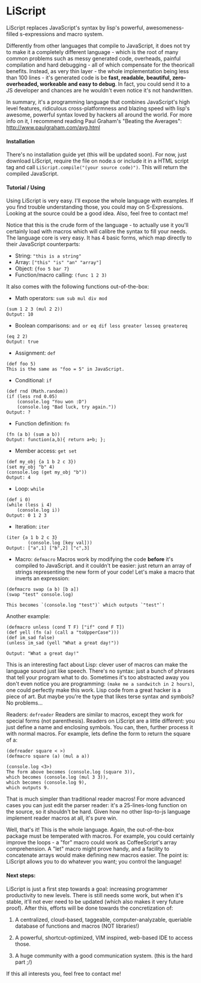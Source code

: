 # LiScript
LiScript replaces JavaScript's syntax by lisp's powerful, awesomeness-filled s-expressions and macro system.

Differently from other languages that compile to JavaScript, it does not try to make it a completely different language - which is the root of many common problems such as messy generated code, overheads, painful compilation and hard debugging - all of which compensate for the theoricall benefits. Instead, as very thin layer - the whole implementation being less than 100 lines - it's generated code is be **fast, readable, beautiful, zero-overheaded, workeable and easy to debug**. In fact, you could send it to a JS developer and chances are he wouldn't even notice it's not handwritten.

In summary, it's a programming language that combines JavaScript's high level features, ridiculous cross-platformness and blazing speed with lisp's awesome, powerful syntax loved by hackers all around the world. For more info on it, I recommend reading Paul Graham's "Beating the Averages": http://www.paulgraham.com/avg.html

#### Installation
There's no installation guide yet (this will be updated soon). For now, just download LiScript, require the file on node.s or include it in a HTML script tag and call `LiScript.compile("(your source code)")`. This will return the compiled JavaScript. 

#### Tutorial / Using
Using LiScript is very easy. I'll expose the whole language with examples. If you find trouble understanding those, you could may on S-Expressions. Looking at the source could be a good idea. Also, feel free to contact me!

Notice  that this is the crude form of the language - to actually use it you'll certainly load with macros which will calibre the syntax to fill your needs. The language core is very easy. It has 4 basic forms, which map directly to their JavaScript counterparts:
* String: `"this is a string"`
* Array: `["this" "is" "an" "array"]`
* Object: `{foo 5 bar 7}`
* Function/macro calling: `(func 1 2 3)`

It also comes with the following functions out-of-the-box:
* Math operators: `sum sub mul div mod`

```
(sum 1 2 3 (mul 2 2)) 
Output: 10
```

* Boolean comparisons: `and or eq dif less greater lesseq greatereq`

```
(eq 2 2)
Output: true
```

* Assignment: `def`
```
(def foo 5)
This is the same as "foo = 5" in JavaScript.
```

* Conditional: `if`
```
(def rnd (Math.random))
(if (less rnd 0.05)
	(console.log "You won :D")
	(console.log "Bad luck, try again."))
Output: ?
```

* Function definition: `fn`
```
(fn (a b) (sum a b))
Output: function(a,b){ return a+b; };
```

* Member access: `get set`
```
(def my_obj {a 1 b 2 c 3})
(set my_obj "b" 4)
(console.log (get my_obj "b"))
Output: 4
```

* Loop: `while`
```
(def i 0)
(while (less i 4) 
	(console.log i))
Output: 0 1 2 3
```

* Iteration: `iter`
```
(iter {a 1 b 2 c 3} 
		(console.log [key val]))
Output: ["a",1] ["b",2] ["c",3]
```

* Macro: `defmacro`
Macros work by modifying the code **before** it's compiled to JavaScript. and it couldn't be easier: just return an array of strings representing the new form of your code! Let's make a macro that inverts an expression:
```
(defmacro swap (a b) [b a])
(swap "test" console.log)

This becomes `(console.log "test")` which outputs `"test"`!
```
Another example:
```
(defmacro unless (cond T F) ["if" cond F T]) 
(def yell (fn (a) (call a "toUpperCase"))) 
(def im_sad false)
(unless im_sad (yell "What a great day!"))

Output: "What a great day!"
```

This is an interesting fact about Lisp: clever user of macros can make the language sound just like speech. There's no syntax: just a bunch of phrases that tell your program what to do. Sometimes it's too abstracted away you don't even notice you are programming: `(make me a sandwitch in 2 hours)`, one could perfectly make this work. Lisp code from a great hacker is a piece of art. But maybe you're the type that likes terse syntax and symbols? No problems...

Readers: `defreader`
Readers are similar to macros, except they work for special forms (not parenthesis). Readers on LiScript are a little different: you just define a name and enclosing symbols. You can, then, further process it with normal macros. For example, lets define the form <a> to return the square of a:
```
(defreader square < >) 
(defmacro square (a) (mul a a)) 

(console.log <3>)
The form above becomes (console.log (square 3)),
which becomes (console.log (mul 3 3)),
which becomes (console.log 9),
which outputs 9. 
```

That is much simpler than traditional reader macros! For more advanced cases you can just edit the parser reader: it's a 25-lines-long function on the source, so it shouldn't be hard. Given how no other lisp-to-js language implement reader macros at all, it's pure win.

Well, that's it! This is the whole language. Again, the out-of-the-box package must be temperated with macros. For example, you could certainly improve the loops - a "for" macro could work as CoffeeScript's array comprehension. A "let" macro might prove handy, and a facility to concatenate arrays would make defining new macros easier. The point is: LiScript allows you to do whatever you want; you control the language!

#### Next steps: 
LiScript is just a first step towards a goal: increasing programmer productivity to new levels. There is still needs some work, but when it's stable, it'll not ever need to be updated (which also makes it very future proof). After this, efforts will be done towards the concretization of:

1. A centralized, cloud-based, taggeable, computer-analyzable, queriable database of functions and macros (NOT libraries!)

2. A powerful, shortcut-optimized, VIM inspired, web-based IDE to access those.

3. A huge community with a good communication system. (this is the hard part ;/)

If this all interests you, feel free to contact me!
